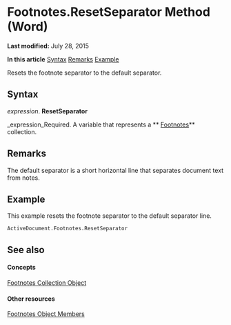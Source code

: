 
# Footnotes.ResetSeparator Method (Word)

 **Last modified:** July 28, 2015

 **In this article**
 [Syntax](#sectionSection0)
 [Remarks](#sectionSection1)
 [Example](#sectionSection2)


Resets the footnote separator to the default separator.


## Syntax
<a name="sectionSection0"> </a>

 _expression_. **ResetSeparator**

 _expression_Required. A variable that represents a  ** [Footnotes](d46a0972-2784-4814-d547-30122a35cdc1.md)** collection.


## Remarks
<a name="sectionSection1"> </a>

The default separator is a short horizontal line that separates document text from notes.


## Example
<a name="sectionSection2"> </a>

This example resets the footnote separator to the default separator line.


```
ActiveDocument.Footnotes.ResetSeparator
```


## See also
<a name="sectionSection2"> </a>


#### Concepts


 [Footnotes Collection Object](d46a0972-2784-4814-d547-30122a35cdc1.md)
#### Other resources


 [Footnotes Object Members](fe8f7120-9a44-1825-7e4b-8c80874755d9.md)
